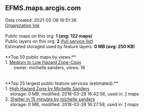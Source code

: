 <h2>EFMS.maps.arcgis.com</h2> Data created: 2021-05-06 16:51:36 <br /><a target='new' href='https://EFMS.maps.arcgis.com'>Organization link</a><br /><br />Public maps on this org: <b>1 (avg: 122 maps)</b><br />Public layers on this org: <b>2 </b>(<a target='new' href='https://services.arcgis.com/4IYOunGMGdeyWEj2/ArcGIS/rest/services'>full service list</a>)<br />Estimated storaged used by feature layers: <b>0 MB (avg: 250 KB)</b><br /><br />**Top 50 public maps by views:**<br />  1. <a target='new' href='https://www.arcgis.com/home/item.html?id=320a4dd333564cb9867a3880460f90ff'>Medium to Low Hazard Zone-Copy</a> <br />  &nbsp;&nbsp;&nbsp;&nbsp; &nbsp;&nbsp;owner: michelle.sanders, views: 16<br /><br /><br />**Top 25 largest public feature services (estimated):**<br /> 1. <a target='new' href='https://www.arcgis.com/home/item.html?id=6f337f3485ba4a119f0a940607d53bfa'>High Hazard Zone by Michelle Sanders</a><br /> &nbsp;&nbsp;&nbsp;&nbsp;storage: 0 MB, modified: 2018-03-28 16:42:56,  used in: <a target='new' href='https://ed-ind-tb.s3-us-west-1.amazonaws.com/ADI/6f337f3485ba4a119f0a940607d53bfa.html'> 1</a> maps<br /> 2. <a target='new' href='https://www.arcgis.com/home/item.html?id=e973982f6e7e427e8e3b5dee0f38d87d'>Shelter in 15 minutes by michelle sanders</a><br /> &nbsp;&nbsp;&nbsp;&nbsp;storage: 0 MB, modified: 2018-03-28 16:27:58,  used in: <a target='new' href='https://ed-ind-tb.s3-us-west-1.amazonaws.com/ADI/e973982f6e7e427e8e3b5dee0f38d87d.html'> 1</a> maps<br />